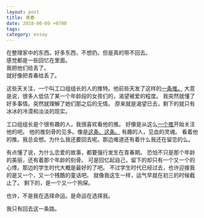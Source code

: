 ```yaml
---
layout: post
title: 青春
date: 2018-06-09 +0700
tags:
category: essay
---
```


在整理家中的东西。好多东西，不想扔。但是真的带不回去。<br>
感觉都是一些回忆在里面。<br>
我把他们给丢了。<br>
就好像把青春给丢了。

这些天关注，一个叫工口组组长的人的推特。他前些天发了这样的[一条推。](https://twitter.com/erochain/status/1004688674871635972)
大意是说，很多人低估了某一个年龄段的女孩们的，渴望被爱的程度。
我突然就懂了好多事情。突然就理解了她们那之后的无情。
原来就是渴望已去，剩下的就只有冰冰的冷漠和淡淡的现实。

工口组组长是个很有趣的人，我很喜欢看他的推。
好像是从这么[一个推](https://twitter.com/erochain/status/967760549931925505)开始关注他的吧。
他的推刻骨的见多。像是[这条](https://twitter.com/erochain/status/997869455127465984)[、这条。](https://twitter.com/erochain/status/1003884858366541825)
有趣的人，见血的灵魂。
看着他的推。我总会想。为什么我还要回去呢。那边难道还有着什么我还在留恋的么。

有点懂了说，为什么恋爱的故事，都要强行发生在青春期。
恐怕不只是那个年龄的美丽，还有着那个年龄的刻骨。
可是回忆起自己，留下的却只有一个又一个的心悸。那边的学生时代大概是最好的了吧。
不过学生时代已经过去，也许迎接我的是又一个，又一个残酷的童话吧。
就像我这生一样，运气早就在初三的时候截止了。
剩下的，是一个又一个狗屎。

也许，不是我在选择命运。是命运在选择我。

我只有回去这一条路。
